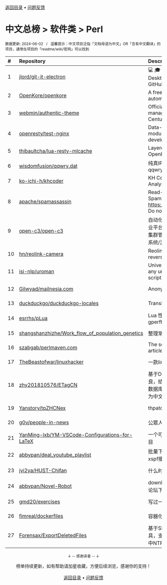 <a href="https://gitee.com/GrowingGit/GitHub-Chinese-Top-Charts#github中文排行榜">返回目录</a> • <a href="/content/docs/feedback.md">问题反馈</a>

# 中文总榜 > 软件类 > Perl
<sub>数据更新: 2024-06-02&nbsp;&nbsp;&nbsp;/&nbsp;&nbsp;&nbsp;温馨提示：中文项目泛指「文档母语为中文」OR「含有中文翻译」的项目，通常在项目的「readme/wiki/官网」可以找到</sub>

|#|Repository|Description|Stars|Updated|
|:-|:-|:-|:-|:-|
|1|[jlord/git-it-electron](https://github.com/jlord/git-it-electron)|:computer: :mortar_board: Git-it is a (Mac, Win, Linux) Desktop App for Learning Git and GitHub|4614|2024-04-10|
|2|[OpenKore/openkore](https://github.com/OpenKore/openkore)|A free/open source client and automation tool for Ragnarok Online|1251|2024-06-01|
|3|[webmin/authentic-theme](https://github.com/webmin/authentic-theme)|Official theme for the best server management panel of the 21st Century|941|2024-06-01|
|4|[openresty/test-nginx](https://github.com/openresty/test-nginx)|Data-driven test scaffold for Nginx C module and OpenResty Lua library development|434|2024-05-16|
|5|[thibaultcha/lua-resty-mlcache](https://github.com/thibaultcha/lua-resty-mlcache)|Layered caching library for OpenResty|393|2024-02-09|
|6|[wisdomfusion/qqwry.dat](https://github.com/wisdomfusion/qqwry.dat)|纯真IP地址数据库镜像，mirror of qqwry.dat|386|2023-12-03|
|7|[ko-ichi-h/khcoder](https://github.com/ko-ichi-h/khcoder)|KH Coder: for Quantitative Content Analysis or Text Mining|306|2024-04-08|
|8|[apache/spamassassin](https://github.com/apache/spamassassin)|Read-only mirror of Apache SpamAssassin. Submit patches to https://bz.apache.org/SpamAssassin/. Do not send pull requests|277|2024-06-01|
|9|[open-c3/open-c3](https://github.com/open-c3/open-c3)|自动化运维平台/CICD系统/发布系统/作业平台/监控系统/云监控/故障自愈/K8S集群管理/CMDB/公有云资源管理/工单系统/流程系统/成本优化|232|2024-05-31|
|10|[hn/reolink-camera](https://github.com/hn/reolink-camera)|Reolink RLC-410-5MP IP camera reverse engineered technical details|138|2024-02-11|
|11|[isi-nlp/uroman](https://github.com/isi-nlp/uroman)|Universal Romanizer that can convert any unicode script to roman (latin) script|123|2024-04-23|
|12|[Gilwyad/mailnesia.com](https://github.com/Gilwyad/mailnesia.com)|Anonymous Email in Seconds|102|2024-03-21|
|13|[duckduckgo/duckduckgo-locales](https://github.com/duckduckgo/duckduckgo-locales)|Translation files for duckduckgo.com|94|2024-05-31|
|14|[esrrhs/pLua](https://github.com/esrrhs/pLua)|Lua 性能分析工具 Lua profiler tool like gperftools|83|2024-04-23|
|15|[shangshanzhizhe/Work_flow_of_population_genetics](https://github.com/shangshanzhizhe/Work_flow_of_population_genetics)|整理常用的群体遗传学分析流程和脚本|83|2024-05-30|
|16|[szabgab/perlmaven.com](https://github.com/szabgab/perlmaven.com)|The source files of the Perl Maven articles|68|2024-05-29|
|17|[TheBeastofwar/linuxhacker](https://github.com/TheBeastofwar/linuxhacker)|一款linux 内网渗透辅助工具|49|2024-01-31|
|18|[zhy201810576/ETagCN](https://github.com/zhy201810576/ETagCN)|基于Difegue编写的E-Hentai插件进行改良，结合EhTagTranslation项目提供的数据库转换来自E-Hentai上的英文标签为中文标签。|46|2024-03-03|
|19|[Yanstory/tpZHCNex](https://github.com/Yanstory/tpZHCNex)|thpatch zh-hans extra patches (Beta)|18|2024-05-04|
|20|[g0v/people-in-news](https://github.com/g0v/people-in-news)|公眾人物新聞的追蹤|17|2024-05-04|
|21|[YanMing-lxb/YM-VSCode-Configurations-for-LaTeX](https://github.com/YanMing-lxb/YM-VSCode-Configurations-for-LaTeX)|一个可以让你轻松本地部署好LaTeX的项目|7|2024-04-05|
|22|[abbypan/deal_youtube_playlist](https://github.com/abbypan/deal_youtube_playlist)|批量下载youtube播放列表内容，并生成xspf播放列表|7|2023-12-16|
|23|[jyi2ya/HUST-Chifan](https://github.com/jyi2ya/HUST-Chifan)|什么时候开饭？|6|2023-12-05|
|24|[abbypan/Novel-Robot](https://github.com/abbypan/Novel-Robot)|download novel / forum thread, 小说/论坛下载器|5|2024-04-28|
|25|[gmd20/exercises](https://github.com/gmd20/exercises)|写过一些练习或者小工具，小代码片段等|4|2024-05-31|
|26|[fimreal/dockerfiles](https://github.com/fimreal/dockerfiles)|容器化小工具|3|2024-01-22|
|27|[Forensax/ExportDeletedFiles](https://github.com/Forensax/ExportDeletedFiles)|基于SleuthKit套件的删除文件恢复工具，支持恢复DD、E01、AFF镜像文件中NTFS系统的已删除文件|2|2024-03-05|

<div align="center">
    <p><sub>↓ -- 感谢读者 -- ↓</sub></p>
    榜单持续更新，如有帮助请加星收藏，方便后续浏览，感谢你的支持！
</div>

<br/>

<div align="center"><a href="https://gitee.com/GrowingGit/GitHub-Chinese-Top-Charts#github中文排行榜">返回目录</a> • <a href="/content/docs/feedback.md">问题反馈</a></div>
